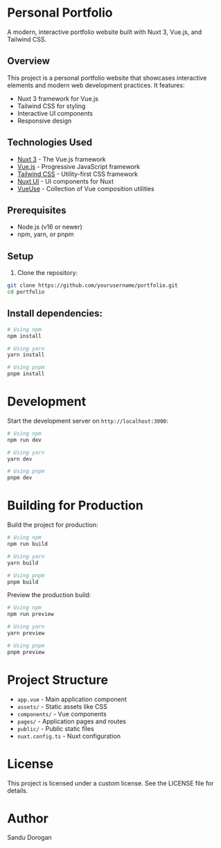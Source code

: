# Personal Portfolio

A modern, interactive portfolio website built with Nuxt 3, Vue.js, and Tailwind CSS.

## Overview

This project is a personal portfolio website that showcases interactive elements and modern web development practices. It features:

- Nuxt 3 framework for Vue.js
- Tailwind CSS for styling
- Interactive UI components
- Responsive design

## Technologies Used

- [Nuxt 3](https://nuxt.com/) - The Vue.js framework
- [Vue.js](https://vuejs.org/) - Progressive JavaScript framework
- [Tailwind CSS](https://tailwindcss.com/) - Utility-first CSS framework
- [Nuxt UI](https://ui.nuxt.com/) - UI components for Nuxt
- [VueUse](https://vueuse.org/) - Collection of Vue composition utilities

## Prerequisites

- Node.js (v16 or newer)
- npm, yarn, or pnpm

## Setup

1. Clone the repository:

```bash
git clone https://github.com/yourusername/portfolio.git
cd portfolio
```

## Install dependencies:

```bash
# Using npm
npm install

# Using yarn
yarn install

# Using pnpm
pnpm install
```

# Development 

Start the development server on `http://localhost:3000`:
```bash
# Using npm
npm run dev

# Using yarn
yarn dev

# Using pnpm
pnpm dev
```

# Building for Production

Build the project for production:

```bash
# Using npm
npm run build

# Using yarn
yarn build

# Using pnpm
pnpm build
```

Preview the production build:

```bash
# Using npm
npm run preview

# Using yarn
yarn preview

# Using pnpm
pnpm preview
```

# Project Structure
 - `app.vue` - Main application component
 - `assets/` - Static assets like CSS
 - `components/` - Vue components
 - `pages/` - Application pages and routes
 - `public/` - Public static files
 - `nuxt.config.ts` - Nuxt configuration
 
# License
This project is licensed under a custom license. See the LICENSE file for details.

# Author
Sandu Dorogan
